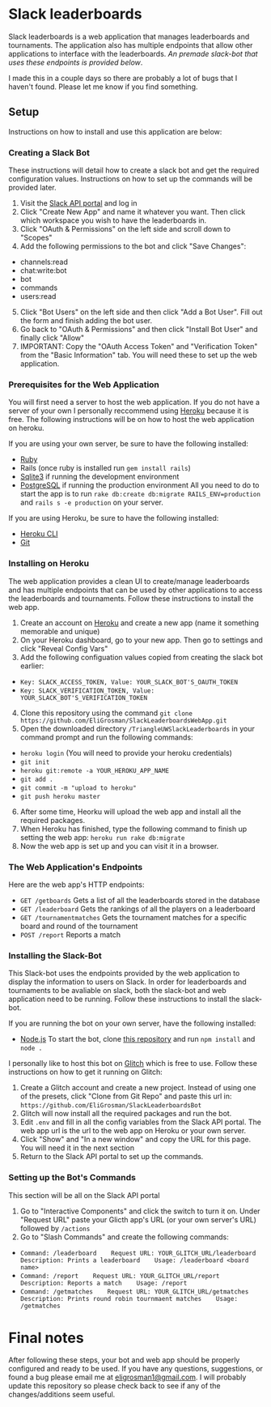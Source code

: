 # Slack leaderboards

Slack leaderboards is a web application that manages leaderboards and tournaments. The application also has multiple endpoints that allow other applications to interface with the leaderboards. *An premade slack-bot that uses these endpoints is provided below*.

I made this in a couple days so there are probably a lot of bugs that I haven't found. Please let me know if you find something.

## Setup
Instructions on how to install and use this application are below:

### Creating a Slack Bot
These instructions will detail how to create a slack bot and get the required configuration values. Instructions on how to set up the commands will be provided later.

1. Visit the [Slack API portal](https://api.slack.com/apps) and log in
2. Click "Create New App" and name it whatever you want. Then click which workspace you wish to have the leaderboards in.
3. Click "OAuth & Permissions" on the left side and scroll down to "Scopes"
4. Add the following permissions to the bot and click "Save Changes":
* channels:read
* chat:write:bot
* bot
* commands
* users:read
5. Click "Bot Users" on the left side and then click "Add a Bot User". Fill out the form and finish adding the bot user. 
6. Go back to "OAuth & Permissions" and then click "Install Bot User" and finally click "Allow"
7. IMPORTANT: Copy the "OAuth Access Token" and "Verification Token" from the "Basic Information" tab. You will need these to set up the web application.

### Prerequisites for the Web Application
You will first need a server to host the web application. If you do not have a server of your own I personally reccommend using [Heroku](https://heroku.com) because it is free. The following instructions will be on how to host the web application on heroku.

If you are using your own server, be sure to have the following installed:
* [Ruby](https://www.ruby-lang.org/en/downloads/) 
* Rails (once ruby is installed run ```gem install rails```)
* [Sqlite3](https://www.sqlite.org/download.html) if running the development environment
* [PostgreSQL](https://www.postgresql.org/download/) if running the production environment
All you need to do to start the app is to run ```rake db:create db:migrate RAILS_ENV=production``` and ```rails s -e production``` on your server.

If you are using Heroku, be sure to have the following installed:
* [Heroku CLI](https://devcenter.heroku.com/articles/heroku-cli#download-and-install)
* [Git](https://git-scm.com/downloads)

### Installing on Heroku
 The web application provides a clean UI to create/manage leaderboards and has multiple endpoints that can be used by other applications to access the leaderboards and tournaments. Follow these instructions to install the web app.
 
1. Create an account on [Heroku](https://heroku.com) and create a new app (name it something memorable and unique)
2. On your Heroku dashboard, go to your new app. Then go to settings and click "Reveal Config Vars"
3. Add the following configuation values copied from creating the slack bot earlier:
* ```Key: SLACK_ACCESS_TOKEN, Value: YOUR_SLACK_BOT'S_OAUTH_TOKEN```
* ```Key: SLACK_VERIFICATION_TOKEN, Value: YOUR_SLACK_BOT'S_VERIFICATION_TOKEN```
4. Clone this repository using the command ```git clone https://github.com/EliGrosman/SlackLeaderboardsWebApp.git```
5. Open the downloaded directory ```/TriangleUWSlackLeaderboards``` in your command prompt and run the following commands:
* ```heroku login``` (You will need to provide your heroku credentials)
* ```git init```
* ```heroku git:remote -a YOUR_HEROKU_APP_NAME```
* ```git add .```
* ```git commit -m "upload to heroku"```
* ```git push heroku master```
6. After some time, Heorku will upload the web app and install all the required packages. 
7. When Heroku has finished, type the following command to finish up setting the web app: ```heroku run rake db:migrate```
8. Now the web app is set up and you can visit it in a browser.

### The Web Application's Endpoints
 Here are the web app's HTTP endpoints:
 * ```GET /getboards``` Gets a list of all the leaderboards stored in the database
 * ```GET /leaderboard``` Gets the rankings of all the players on a leaderboard
 * ```GET /tournamentmatches``` Gets the tournament matches for a specific board and round of the tournament
 * ```POST /report``` Reports a match 
 
### Installing the Slack-Bot
 This Slack-bot uses the endpoints provided by the web application to display the information to users on Slack. In order for leaderboards and tournaments to be avaliable on slack, both the slack-bot and web application need to be running. Follow these instructions to install the slack-bot.
 
If you are running the bot on your own server, have the following installed:
* [Node.js](https://nodejs.org/en/download/)
To start the bot, clone [this repository](https://github.com/EliGrosman/SlackLeaderboardsBot) and run ```npm install``` and ```node .```

I personally like to host this bot on [Glitch](https://glitch.com/) which is free to use. Follow these instructions on how to get it running on Glitch:
1. Create a Glitch account and create a new project. Instead of using one of the presets, click "Clone from Git Repo" and paste this url in: ```https://github.com/EliGrosman/SlackLeaderboardsBot```
2. Glitch will now install all the required packages and run the bot.
3. Edit ```.env``` and fill in all the config variables from the Slack API portal. The web app url is the url to the web app on Heroku or your own server.
4. Click "Show" and "In a new window" and copy the URL for this page. You will need it in the next section
4. Return to the Slack API portal to set up the commands.


### Setting up the Bot's Commands
This section will be all on the Slack API portal

1. Go to "Interactive Components" and click the switch to turn it on. Under "Request URL" paste your Glicth app's URL (or your own server's URL) followed by ```/actions```
2. Go to "Slash Commands" and create the following commands:
* ```Command: /leaderboard    Request URL: YOUR_GLITCH_URL/leaderboard   Description: Prints a leaderboard    Usage: /leaderboard <board name>```
* ```Command: /report    Request URL: YOUR_GLITCH_URL/report    Description: Reports a match    Usage: /report```
* ```Command: /getmatches    Request URL: YOUR_GLITCH_URL/getmatches    Description: Prints round robin tournmaent matches    Usage: /getmatches```


# Final notes

After following these steps, your bot and web app should be properly configured and ready to be used. If you have any questions, suggestions, or found a bug please email me at eligrosman1@gmail.com. I will probably update this repository so please check back to see if any of the changes/additions seem useful.

